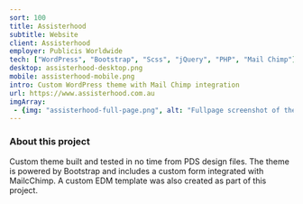 ```yaml
---
sort: 100
title: Assisterhood
subtitle: Website
client: Assisterhood
employer: Publicis Worldwide
tech: ["WordPress", "Bootstrap", "Scss", "jQuery", "PHP", "Mail Chimp"]
desktop: assisterhood-desktop.png
mobile: assisterhood-mobile.png
intro: Custom WordPress theme with Mail Chimp integration 
url: https://www.assisterhood.com.au
imgArray:
 - {img: "assisterhood-full-page.png", alt: "Fullpage screenshot of the Assisterhood homepage for mobile and desktop."}
---
```


### About this project

Custom theme built and tested in no time from PDS design files. The theme is powered by Bootstrap and includes a custom form integrated with MailcChimp. A custom EDM template was also created as part of this project.
